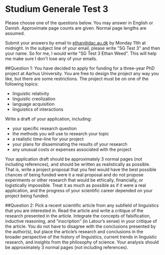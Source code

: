 # Studium Generale Test 3


Please choose one of the questions below. You may answer in English or Danish. Approximate page counts are given. Normal page lengths are assumed.

Submit your answers by email to ethan@dac.au.dk by Monday 11th at midnight. In the subject line of your email, please write "SG Test 3" and then your name. So for me, I would write "SG Test 3 Ethan Weed". This will help me make sure I don't lose any of your emails.


##Question 1: 
You have decided to apply for funding for a three-year PhD project at Aarhus University. You are free to design the project any way you like, but there are some restrictions. The project must be on one of the following topics: 

-  linguistic relativity
-  linguistic creolization
-  language acquisition
-  linguistics of interactions

Write a draft of your application, including:

- your specific research question
- the methods you will use to research your topic
- a realistic time-line for your project
- your plans for disseminating the results of your research
- any unusual costs or expenses associated with the project

Your application draft should be approximately 3 normal pages (not including references), and should be written as realistically as possible. That is, write a project proposal that you feel would have the best possible chances of being funded were it a real proposal and do not propose experiments or other research that would be ethically, financially, or logistically impossible. Treat it as much as possible as if it were a real application, and the progress of your scientific career depended on your project being funded.


##Question 2: 
Pick a recent scientific article from any subfield of linguistics that you are interested in. Read the article and write a critique of the research presented in the article. Integrate the concepts of falsification, inductive reasoning, and “inscription” (in Latour’s sense) in your critique of the article. You do not have to disagree with the conclusions presented by the author(s), but place the article’s research and conclusions in the broader perspective of the history of linguistics, current trends in linguistic research, and insights from the philosophy of science. Your analysis should be approximately 3 normal pages (not including references).